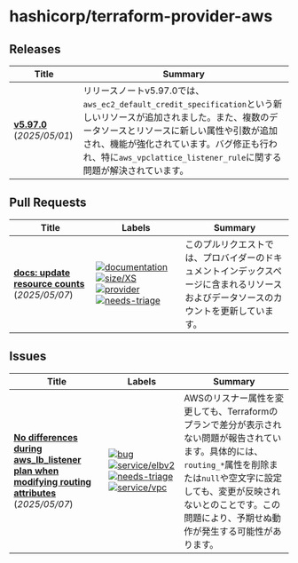 # hashicorp/terraform-provider-aws

## Releases

| Title | Summary |
| --- | --- |
| **[v5.97.0](https://github.com/hashicorp/terraform-provider-aws/releases/tag/v5.97.0)** (_2025/05/01_) | リリースノートv5.97.0では、`aws_ec2_default_credit_specification`という新しいリソースが追加されました。また、複数のデータソースとリソースに新しい属性や引数が追加され、機能が強化されています。バグ修正も行われ、特に`aws_vpclattice_listener_rule`に関する問題が解決されています。 |

## Pull Requests

| Title | Labels | Summary |
| --- | --- | --- |
| **[docs: update resource counts](https://github.com/hashicorp/terraform-provider-aws/pull/42511)** (_2025/05/07_) | [![documentation](https://img.shields.io/badge/-documentation-f4ecff)](https://github.com/hashicorp/terraform-provider-aws/labels/documentation) [![size/XS](https://img.shields.io/badge/-size/XS-62d4dc)](https://github.com/hashicorp/terraform-provider-aws/labels/size/XS) [![provider](https://img.shields.io/badge/-provider-844fba)](https://github.com/hashicorp/terraform-provider-aws/labels/provider) [![needs-triage](https://img.shields.io/badge/-needs--triage-dc477d)](https://github.com/hashicorp/terraform-provider-aws/labels/needs-triage) | このプルリクエストでは、プロバイダーのドキュメントインデックスページに含まれるリソースおよびデータソースのカウントを更新しています。 |

## Issues

| Title | Labels | Summary |
| --- | --- | --- |
| **[No differences during aws_lb_listener plan when modifying routing attributes](https://github.com/hashicorp/terraform-provider-aws/issues/42513)** (_2025/05/07_) | [![bug](https://img.shields.io/badge/-bug-ec585d)](https://github.com/hashicorp/terraform-provider-aws/labels/bug) [![service/elbv2](https://img.shields.io/badge/-service/elbv2-7b42bc)](https://github.com/hashicorp/terraform-provider-aws/labels/service/elbv2) [![needs-triage](https://img.shields.io/badge/-needs--triage-dc477d)](https://github.com/hashicorp/terraform-provider-aws/labels/needs-triage) [![service/vpc](https://img.shields.io/badge/-service/vpc-7b42bc)](https://github.com/hashicorp/terraform-provider-aws/labels/service/vpc) | AWSのリスナー属性を変更しても、Terraformのプランで差分が表示されない問題が報告されています。具体的には、`routing_*`属性を削除または`null`や空文字に設定しても、変更が反映されないとのことです。この問題により、予期せぬ動作が発生する可能性があります。 |

